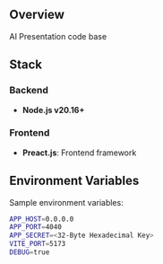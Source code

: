 ## Overview

AI Presentation code base

## Stack


### Backend

- **Node.js v20.16+**

### Frontend

- **Preact.js**: Frontend framework

## Environment Variables

Sample environment variables:

```bash
APP_HOST=0.0.0.0
APP_PORT=4040
APP_SECRET=<32-Byte Hexadecimal Key>
VITE_PORT=5173
DEBUG=true
```
